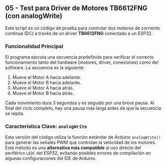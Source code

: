 ## 05 - Test para Driver de Motores TB6612FNG (con analogWrite)

Este script es un código de prueba para controlar dos motores de corriente continua (DC) a través de un driver **TB6612FNG** conectado a un ESP32.

### Funcionalidad Principal

El programa ejecuta una secuencia predefinida para verificar el correcto funcionamiento tanto del hardware (motores, driver, conexiones) como del software. La secuencia es la siguiente:

1.  Mueve el Motor A hacia adelante.
2.  Mueve el Motor B hacia adelante.
3.  Mueve el Motor A hacia atrás.
4.  Mueve el Motor B hacia atrás.

Cada movimiento dura 3 segundos y es seguido por una breve pausa. Al final del ciclo completo, hay una pausa más larga antes de que la secuencia se repita.

### Característica Clave: `analogWrite`

Esta versión del código utiliza la función estándar de Arduino `analogWrite()` para generar las señales PWM que controlan la velocidad de los motores. Este método es una **alternativa más compatible** al uso directo del periférico `LEDC` del ESP32, evitando posibles errores de compilación en algunas configuraciones del IDE de Arduino.
